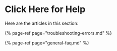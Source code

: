 # Click Here for Help

Here are the articles in this section:

{% page-ref page="troubleshooting-errors.md" %}

{% page-ref page="general-faq.md" %}



